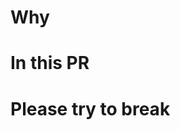 # Why

<!-- Describe why this pull request exists. What problem does it solve? -->

# In this PR

<!-- Describe what changes are proposed -->

# Please try to break

<!-- What should be tested? -->
